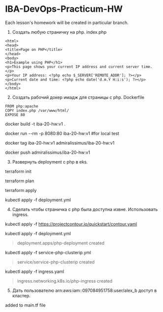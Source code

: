 # IBA-DevOps-Practicum-HW
Each lesson's homework will be created in particular branch.

1.	Создать любую страничку на php.
index.php
```
<html>
<head>
<title>Page on PHP</title>
</head>
<body>
<h1>Example using PHP</h1>
<p>This page shows your current IP address and current server time.</p>
<p>Your IP address: <?php echo $_SERVER['REMOTE_ADDR']; ?></p>
<p>Current date and time: <?php echo date('d.m.Y H:i:s'); ?></p>
</body>
</html>
```
2.	Создать рабочий докер имадж для страницы с php.
Dockerfile
```
FROM php:apache
COPY index.php /var/www/html/
EXPOSE 80

```
docker build -t iba-20-hw:v1 .

docker run --rm -p 8080:80 iba-20-hw:v1 #for local test

docker tag iba-20-hw:v1 admiralissimus/iba-20-hw:v1

docker push admiralissimus/iba-20-hw:v1

3.	Развернуть deployment с php в eks.

terraform init

terraform plan

terraform apply

kubectl apply -f deployment.yml

4.	Сделать чтобы страничка с php была доступна извне. Использовать ingress.

kubectl apply -f https://projectcontour.io/quickstart/contour.yaml

kubectl apply -f deployment.yml 
> deployment.apps/php-deployment created

kubectl apply -f service-php-clusterip.yml 
> service/service-php-clusterip created

kubectl apply -f ingress.yaml 
> ingress.networking.k8s.io/php-ingress created


5.	Дать пользователю arn:aws:iam::097084951758:user/alex_b доступ в кластер.

added to main.tf file
